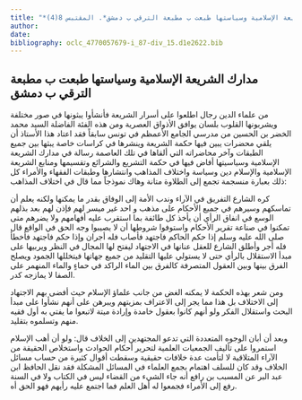 ```yaml
---
title: "*مخطوطات ومطبوعات : مدارك الشريعة الإسلامية وسياستها طبعت ب مطبعة الترقي ب دمشق*. المقتبس 8(4)"
author: 
date: 
bibliography: oclc_4770057679-i_87-div_15.d1e2622.bib
---
```




##  مدارك الشريعة الإسلامية   وسياستها   طبعت ب  مطبعة الترقي  ب  دمشق 


 من علماء الدين رجال اطلعوا على أسرار الشريعة فأنشأوا يبثونها في صور مختلفة ويشربونها القلوب بلسان يوافق الأذواق العصرية ومن هذه الفئة الفاضلة السيد محمد الخضر بن الحسين من مدرسي الجامع الأعمظم في تونس سابقاً فقد اعتاد هذا الأستاذ أن يلقي محضرات يبين فيها حكمة الشريعة وينشرها في كراسات خاصة يبثها بين جميع الطبقات وآخر محاضراته التي ألقاها في تلك العاصمة رسالة في مدارك الشريعة الإسلامية وسياسيتها أفاض فيها في حكمة التشريع والشرائع وتقسيمها ومنابع الشريعة الإسلامية والإسلام دين وسياسة واختلاف المذاهب وانتشارها وطبقات الفقهاء والأمراء كل ذلك   بعبارة منسجمة تجمع إلى الطلاوة متانة وهاك نموذجاً مما قال في اختلاف المذاهب: 

 كره الشارع التفريق في الآراء وندب الأمة إلى الوفاق بقدر ما يمكنها ولكنه يعلم أن تماسكهم وسيرهم في جميع الأحكام على مذهب و  احد  غير ميسر لهم فإذن لهم بعد بذلهم الوسع في انفاق الرأي أن يأخذ كل طائفة بما استقرب عليه أفهامهم ولا يضرهم متى تمكنوا في صناعة تقرير الأحكام واستوفوا شروطها أن لا يصيبوا وجه الحق في الواقع قال صلى الله عليه وسلم إذا حكم الحاكم فاجتهد فأصاب فله أجران وإذا حكم فاجتهد فأخطأ فله أجر وأطلق الشارع للعقل عنانها في الاجتهاد ليفتح لها المجال في النظر ويربيها على مبدأ الاستقلال بالرأي حتى لا يستولي عليها التقليد من جميع جهاتها فيتخللها الجمود ويصلح الفرق بينها وبين العقول المتصرفة كالفرق بين الماء الراكد في حماءٍ والماء المنهمر على الصفا لا يمازجه كدر. 

 ومن شعر بهذه الحكمة لا يمكنه الغض من جانب علماؤ الإسلام حيث أفضى بهم الاجتهاد إلى الاختلاف بل هذا مما يجر إلى الاعتراف بمزيتهم ويبرهن على أنهم نشأوا على مبدأ البحث واستقلال الفكر ولو أنهم كانوا بعقول خامدة وإرادة ميتة لاتبعوا ما يفتي به أول فقيه منهم وتسلموه بتقليد. 

 وبعد أن أبان الوجوه المتعددة التي تدعو المجتهدين إلى الخلاف قال: ولو أن أهب الإسلام استمروا على تأليف الجمعيات العلمية لتحرير أحكام الحوادث واستخلاص الحقيقة من الآراء المتلاقية لا لتأمت عدة خلافات حقيقية وسقطت أقوال كثيرة من حساب مسائل الخلاف وقد كان للسلف اهتمام بجمع العلماء في المسائل المشكلة فقد نقل الحافظ ابن عبد البر عن المسبب بن رافع أنه جاء الشيء من القضاء ليس في الكتاب ولا في السنة رفع إلى الأمراء فجمعوا له أهل العلم فما اجتمع عليه رأيهم فهو الحق أه. 
